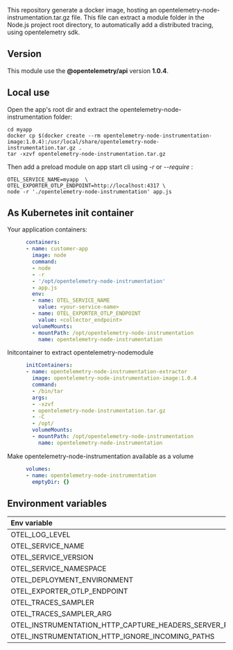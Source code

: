 This repository generate a docker image, hosting an opentelemetry-node-instrumentation.tar.gz file. This file can extract a module folder in the Node.js project root directory, to automatically add a distributed tracing, using opentelemetry sdk.

## Version
This module use the **@opentelemetry/api** version **1.0.4**.

## Local use

Open the app's root dir and extract the opentelemetry-node-instrumentation folder:

```console
cd myapp
docker cp $(docker create --rm opentelemetry-node-instrumentation-image:1.0.4):/usr/local/share/opentelemetry-node-instrumentation.tar.gz .
tar -xzvf opentelemetry-node-instrumentation.tar.gz
```

Then add a preload module on app start cli using *-r* or *--require* :

```console
OTEL_SERVICE_NAME=myapp  \
OTEL_EXPORTER_OTLP_ENDPOINT=http://localhost:4317 \
node -r './opentelemetry-node-instrumentation' app.js
```

## As Kubernetes init container

Your application containers:
```yaml
      containers:
      - name: customer-app
        image: node
        command:
        - node
        - -r
        - '/opt/opentelemetry-node-instrumentation'
        - app.js
        env:
        - name: OTEL_SERVICE_NAME
          value: <your-service-name>
        - name: OTEL_EXPORTER_OTLP_ENDPOINT
          value: <collector_endpoint>
        volumeMounts:
        - mountPath: /opt/opentelemetry-node-instrumentation
          name: opentelemetry-node-instrumentation
```

Initcontainer to extract opentelemetry-nodemodule
```yaml
      initContainers:
      - name: opentelemetry-node-instrumentation-extractor
        image: opentelemetry-node-instrumentation-image:1.0.4
        command:
        - /bin/tar
        args:
        - -xzvf
        - opentelemetry-node-instrumentation.tar.gz
        - -C
        - /opt/
        volumeMounts:
        - mountPath: /opt/opentelemetry-node-instrumentation
          name: opentelemetry-node-instrumentation
```

Make opentelemetry-node-instrumentation available as a volume
```yaml
      volumes:
      - name: opentelemetry-node-instrumentation
        emptyDir: {}
```

## Environment variables

| Env variable                                              | Default value               |
|:----------------------------------------------------------|:----------------------------|
| OTEL_LOG_LEVEL                                            | INFO                        |
| OTEL_SERVICE_NAME                                         | unknown_service             |
| OTEL_SERVICE_VERSION                                      | 1.0                         |
| OTEL_SERVICE_NAMESPACE                                    | default                     |
| OTEL_DEPLOYMENT_ENVIRONMENT                               | all                         |
| OTEL_EXPORTER_OTLP_ENDPOINT                               |                             |
| OTEL_TRACES_SAMPLER                                       | parentbased_traceidratio    |
| OTEL_TRACES_SAMPLER_ARG                                   | 1.0                         |
| OTEL_INSTRUMENTATION_HTTP_CAPTURE_HEADERS_SERVER_REQUEST  | ''                          |
| OTEL_INSTRUMENTATION_HTTP_IGNORE_INCOMING_PATHS           | ''                          |
